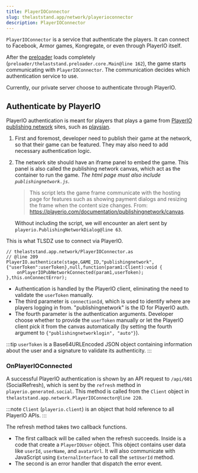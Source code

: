 ```yaml
---
title: PlayerIOConnector
slug: thelaststand.app/network/playerioconnector
description: PlayerIOConnector
---
```


`PlayerIOConnector` is a service that authenticate the players. It can connect to Facebook, Armor games, Kongregate, or even through PlayerIO itself.

After the [preloader](/preloader-main) loads completely (`preloader/thelaststand.preloader.core.Main@line 162`), the game starts communicating with `PlayerIOConnector`. The communication decides which authentication service to use.

Currently, our private server choose to authenticate through PlayerIO.

## Authenticate by PlayerIO

PlayerIO authentication is meant for players that plays a game from [PlayerIO publishing network](/playerio/publishingnetwork) sites, such as [playsian](https://www.playsian.com).

1. First and foremost, developer need to publish their game at the network, so that their game can be featured. They may also need to add necessary authentication logic.
2. The network site should have an iframe panel to embed the game. This panel is also called the publishing network canvas, which act as the container to run the game. _The html page must also include `publishingnetwork.js`_.

   > This script lets the game frame communicate with the hosting page for features such as showing payment dialogs and resizing the frame when the content size changes. From: https://playerio.com/documentation/publishingnetwork/canvas.

   Without including the script, we will encounter an alert sent by `playerio.PublishingNetworkDialog@line 63`.

This is what TLSDZ use to connect via PlayerIO.

```actionscript-3
// thelaststand.app.network/PlayerIOConnector.as
// @line 209
PlayerIO.authenticate(stage,GAME_ID,"publishingnetwork",{"userToken":userToken},null,function(param1:Client):void {
    onPlayerIOPubNetworkConnected(param1,userToken);
},this.onConnectError);
```

- Authentication is handled by the PlayerIO client, eliminating the need to validate the `userToken` manually.
- The third parameter is `connectionId`, which is used to identify where are players logging in from. "publishingnetwork" is the ID for PlayerIO auth.
- The fourth parameter is the authentication arguments. Developer choose whether to provide the `userToken` manually or let the PlayerIO client pick it from the canvas automatically (by setting the fourth argument to `{"publishingnetworklogin", "auto"}`).

:::tip
`userToken` is a Base64URLEncoded JSON object containing information about the user and a signature to validate its authenticity.
:::

### OnPlayerIOConnected

A successful PlayerIO authentication is shown by an API request to `/api/601` (SocialRefresh), which is sent by the `refresh` method in `playerio.generated.social`. This method is called from the `Client` object in `thelaststand.app.network.PlayerIOConnector@line 220`.

:::note
`Client` (`playerio.client`) is an object that hold reference to all PlayerIO APIs.
:::

The refresh method takes two callback functions.

- The first callback will be called when the refresh succeeds. Inside is a code that create a `PlayerIOUser` object. This object contains user data like `userId`, `userName`, and `avatarUrl`. It will also communicate with JavaScript using `ExternalInterface` to call the `setUserId` method.
- The second is an error handler that dispatch the error event.
